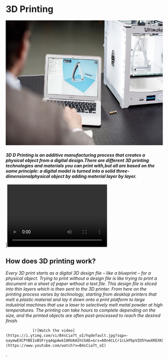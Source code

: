 #                                                     3D Printing
<img src="Ultimaker-2-Plus-Cura.jpg" height="400" width="1000" >   
    
#### _3D D Printing is an additive manufacturing process that creates a physical object from a digital design.There are different 3D printing technologies and materials you can print with,but all are based on the same principle: a digital model is turned into a solid three-dimensionalphysical object by adding material layer by layer._

|<video src="hero_loop_alpha.webm"  width="320" height="200" controls preload> | <video src="teleport-animation.webm"  width="320" height="200" controls preload>|
    
    
 ##  How does 3D printing work?

   _Every 3D print starts as a digital 3D design file – like a blueprint – for a physical object. Trying to print without a design file is like trying to print a document on a sheet of paper without a text file. This design file is sliced into thin layers which is then sent to the 3D printer._
                     _From here on the printing process varies by technology, starting from desktop printers that melt a plastic material and lay it down onto a print platform to large industrial machines that use a laser to selectively melt metal powder at high temperatures. The printing can take hours to complete depending on the size, and the printed objects are often post-processed to reach the desired finish._


                [![Watch the video](https://i.ytimg.com/vi/B4sCia7t_oI/hqdefault.jpg?sqp=-oaymwEXCPYBEIoBSFryq4qpAwkIARUAAIhCGAE=&rs=AOn4CLCr1cLkPbpVZO5YwwXREXKXURuzlQ)](https://www.youtube.com/watch?v=B4sCia7t_oI)
.
  
